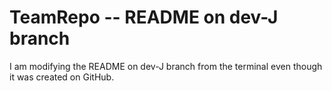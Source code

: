 # TeamRepo -- README on dev-J branch

I am modifying the README on dev-J branch from the terminal even though it was created on GitHub.

